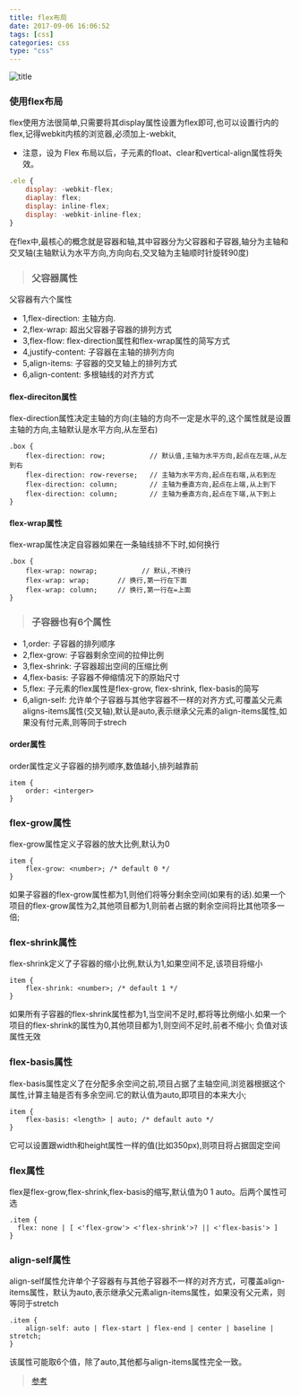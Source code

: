 ```yaml
---
title: flex布局
date: 2017-09-06 16:06:52
tags: [css]
categories: css
type: "css"
---
```

![title](//oo4xdz5i0.bkt.clouddn.com/flex.jpg)
<!--more-->
### 使用flex布局
flex使用方法很简单,只需要将其display属性设置为flex即可,也可以设置行内的flex,记得webkit内核的浏览器,必须加上-webkit,
- 注意，设为 Flex 布局以后，子元素的float、clear和vertical-align属性将失效。
```js
.ele {
    display: -webkit-flex;
    diaplay: flex;
    display: inline-flex;
    display: -webkit-inline-flex;
}
```
在flex中,最核心的概念就是容器和轴,其中容器分为父容器和子容器,轴分为主轴和交叉轴(主轴默认为水平方向,方向向右,交叉轴为主轴顺时针旋转90度)

> ### 父容器属性
父容器有六个属性
- 1,flex-direction: 主轴方向.
- 2,flex-wrap: 超出父容器子容器的排列方式
- 3,flex-flow: flex-direction属性和flex-wrap属性的简写方式
- 4,justify-content: 子容器在主轴的排列方向
- 5,align-items: 子容器的交叉轴上的排列方式
- 6,align-content: 多根轴线的对齐方式

#### flex-direciton属性
flex-direction属性决定主轴的方向(主轴的方向不一定是水平的,这个属性就是设置主轴的方向,主轴默认是水平方向,从左至右)
```
.box {
    flex-direction: row;           // 默认值,主轴为水平方向,起点在左端,从左到右
    flex-direction: row-reverse;   // 主轴为水平方向,起点在右端,从右到左
    flex-direction: column;        // 主轴为垂直方向,起点在上端,从上到下
    flex-direction: column;        // 主轴为垂直方向,起点在下端,从下到上
}
```
#### flex-wrap属性
flex-wrap属性决定自容器如果在一条轴线排不下时,如何换行
```
.box {
    flex-wrap: nowrap;           // 默认,不换行
    flex-wrap: wrap;       // 换行,第一行在下面
    flex-wrap: column;     // 换行,第一行在=上面
}
```
> ### 子容器也有6个属性
- 1,order: 子容器的排列顺序
- 2,flex-grow: 子容器剩余空间的拉伸比例
- 3,flex-shrink: 子容器超出空间的压缩比例
- 4,flex-basis: 子容器不伸缩情况下的原始尺寸
- 5,flex: 子元素的flex属性是flex-grow, flex-shrink, flex-basis的简写
- 6,align-self: 允许单个子容器与其他字容器不一样的对齐方式,可覆盖父元素aligns-items属性(交叉轴),默认是auto,表示继承父元素的align-items属性,如果没有付元素,则等同于strech

#### order属性
order属性定义子容器的排列顺序,数值越小,排列越靠前
```
item {
    order: <interger>
}
```
### flex-grow属性
flex-grow属性定义子容器的放大比例,默认为0
```
item {
    flex-grow: <number>; /* default 0 */
}
```
如果子容器的flex-grow属性都为1,则他们将等分剩余空间(如果有的话).如果一个项目的flex-grow属性为2,其他项目都为1,则前者占据的剩余空间将比其他项多一倍;

### flex-shrink属性
flex-shrink定义了子容器的缩小比例,默认为1,如果空间不足,该项目将缩小
```
item {
    flex-shrink: <number>; /* default 1 */
}
```
如果所有子容器的flex-shrink属性都为1,当空间不足时,都将等比例缩小.如果一个项目的flex-shrink的属性为0,其他项目都为1,则空间不足时,前者不缩小;
负值对该属性无效
### flex-basis属性
flex-basis属性定义了在分配多余空间之前,项目占据了主轴空间,浏览器根据这个属性,计算主轴是否有多余空间.它的默认值为auto,即项目的本来大小;
```
item {
    flex-basis: <length> | auto; /* default auto */
}
```
它可以设置跟width和height属性一样的值(比如350px),则项目将占据固定空间

### flex属性
flex是flex-grow,flex-shrink,flex-basis的缩写,默认值为0 1 auto。后两个属性可选
```
.item {
  flex: none | [ <'flex-grow'> <'flex-shrink'>? || <'flex-basis'> ]
}
```
### align-self属性
align-self属性允许单个子容器有与其他子容器不一样的对齐方式，可覆盖align-items属性，默认为auto,表示继承父元素align-items属性，如果没有父元素，则等同于stretch
```
.item {
    align-self: auto | flex-start | flex-end | center | baseline | stretch;
}
```
该属性可能取6个值，除了auto,其他都与align-items属性完全一致。

> [参考](http://www.ruanyifeng.com/blog/2015/07/flex-grammar.html)
